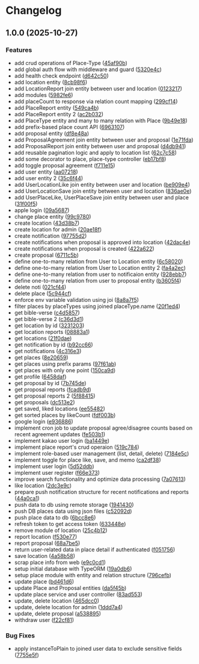 # Changelog

## 1.0.0 (2025-10-27)


### Features

* add crud operations of Place-Type ([45af90b](https://github.com/roddyisthebest/bible-atlas-server/commit/45af90b0462145c51ee9561ec78aba6328e5e5d1))
* add global auth flow with middleware and guard ([5320e4c](https://github.com/roddyisthebest/bible-atlas-server/commit/5320e4c8e2532f69797244d0d2c5f08ef1e871b4))
* add health check endpoint ([d642c50](https://github.com/roddyisthebest/bible-atlas-server/commit/d642c5091f076598e85acc7077979743d2c2b185))
* add location entity ([8cb98f6](https://github.com/roddyisthebest/bible-atlas-server/commit/8cb98f605f90faeaf5124ecc95f16b87ba496102))
* add LocationReport join entity between user and location ([0123217](https://github.com/roddyisthebest/bible-atlas-server/commit/0123217bacbe606454a6b1e794bbdb69c412a08c))
* add modules ([5982fe6](https://github.com/roddyisthebest/bible-atlas-server/commit/5982fe6c4c27d6a7627976e96b2de134e8d91815))
* add placeCount to response via relation count mapping ([299cf14](https://github.com/roddyisthebest/bible-atlas-server/commit/299cf144d9780ac0368c6d870c45fd34dce84318))
* add PlaceReport entity ([549ca4b](https://github.com/roddyisthebest/bible-atlas-server/commit/549ca4bfc66cc0c07b60ef538e835c3dd3fc47d1))
* add PlaceReport entity 2 ([ac2b032](https://github.com/roddyisthebest/bible-atlas-server/commit/ac2b03291a7422ebeec0c89af56ee443b63a0c7f))
* add PlaceType entity and many to many relation with Place ([9b49e18](https://github.com/roddyisthebest/bible-atlas-server/commit/9b49e1855c0e53c71be5aa628daa2a71ad53ce8b))
* add prefix-based place count API ([6963107](https://github.com/roddyisthebest/bible-atlas-server/commit/69631073f9d5501743be40dac1f99900beb233b4))
* add proposal entity ([df8e48a](https://github.com/roddyisthebest/bible-atlas-server/commit/df8e48af0885f79165c4a796f5e652cf46d94cf8))
* add ProposalAgreement join entity between user and proposal ([1e71fda](https://github.com/roddyisthebest/bible-atlas-server/commit/1e71fda9b68239e2331b89e300a0d94c9e0522c4))
* add ProposalReport join entity between user and proposal ([d4db941](https://github.com/roddyisthebest/bible-atlas-server/commit/d4db9413b2c602cf00eacc5d71e6fc5e5bee20f2))
* add reusable pagination logic and apply to location list ([62c7c58](https://github.com/roddyisthebest/bible-atlas-server/commit/62c7c5838e8844116919da422d2f8c39f522956a))
* add some decorator to place, place-type controller ([eb17bf8](https://github.com/roddyisthebest/bible-atlas-server/commit/eb17bf8c34b49524544716696cd82cd222704abf))
* add toggle proposal agreement ([f711e15](https://github.com/roddyisthebest/bible-atlas-server/commit/f711e1537ab501d9bc28c8f1de580c47908c9ed3))
* add user entity ([aa07218](https://github.com/roddyisthebest/bible-atlas-server/commit/aa07218e2b5832c1c304fcaf9a4a83f22b301395))
* add user entity 2 ([35c6f44](https://github.com/roddyisthebest/bible-atlas-server/commit/35c6f44c891eb9822684dab27c8f62274f9fc55a))
* add UserLocationLike join entity between user and location ([be909e4](https://github.com/roddyisthebest/bible-atlas-server/commit/be909e4fceb58390d1a6fffdcfc2857d661f0c75))
* add UserLocationSave join entity between user and location ([836ae0e](https://github.com/roddyisthebest/bible-atlas-server/commit/836ae0e36c862fd2d55e2f07227ac468dcf2efdd))
* add UserPlaceLike, UserPlaceSave join entity between user and place ([31f00f5](https://github.com/roddyisthebest/bible-atlas-server/commit/31f00f5f7fbef6def4acb6337cfbb199252c723e))
* apple login ([09a5687](https://github.com/roddyisthebest/bible-atlas-server/commit/09a5687ba9a4086804f7010e3a1c2637a377d625))
* change place entity ([99c9780](https://github.com/roddyisthebest/bible-atlas-server/commit/99c978068761fab8e7f3b58d734604c03bab8caa))
* create location ([43d38b7](https://github.com/roddyisthebest/bible-atlas-server/commit/43d38b7f7176f4ced53e3b2c37d83871668df2b6))
* create location for admin ([20ae18f](https://github.com/roddyisthebest/bible-atlas-server/commit/20ae18fc93d90edf1d0c01a650eba47fe48ce17e))
* create notification ([97755d2](https://github.com/roddyisthebest/bible-atlas-server/commit/97755d27031009b8269247283384ba41adf19011))
* create notifications when proposal is approved into location ([42dac4e](https://github.com/roddyisthebest/bible-atlas-server/commit/42dac4e85b57ae3d081a76958c60a1a879d4999c))
* create notifications when proposal is created ([422a622](https://github.com/roddyisthebest/bible-atlas-server/commit/422a62271726baaf366f020a49d154abc7b1befb))
* create proposal ([6711c5b](https://github.com/roddyisthebest/bible-atlas-server/commit/6711c5b1f099de72849037c2caa3738281a60a14))
* define one-to-many relation from User to Location entity ([6c58020](https://github.com/roddyisthebest/bible-atlas-server/commit/6c580208e44eac84d68edda04a43ee9accf45a42))
* define one-to-many relation from User to Location entity 2 ([fa4a2ec](https://github.com/roddyisthebest/bible-atlas-server/commit/fa4a2ec1e991c2c21c3c88cb765d61022954c597))
* define one-to-many relation from user to notificaion entity ([928ebb7](https://github.com/roddyisthebest/bible-atlas-server/commit/928ebb7b375efce52794091a14f8b9aa8d8fd683))
* define one-to-many relation from user to proposal entity ([b3605f4](https://github.com/roddyisthebest/bible-atlas-server/commit/b3605f4cf671bbcb59f52d056f0a210e347f7598))
* delete noti ([021cf44](https://github.com/roddyisthebest/bible-atlas-server/commit/021cf44aef8dcad801ce9fd91f8aa94d37df2a46))
* delete place ([5c944cf](https://github.com/roddyisthebest/bible-atlas-server/commit/5c944cf76c3989f046d421d0a79d0019a22ff52a))
* enforce env variable validation using joi ([8a8a7f5](https://github.com/roddyisthebest/bible-atlas-server/commit/8a8a7f5cbb3de914c1b9c3239898f89895126319))
* filter places by placeTypes using joined placeType.name ([20f1ed4](https://github.com/roddyisthebest/bible-atlas-server/commit/20f1ed4510ba553d72847d3deaeda8a116b0ebc1))
* get bible-verse ([c4d5857](https://github.com/roddyisthebest/bible-atlas-server/commit/c4d5857359a35fc501227988481bb086515d7ff3))
* get bible-verse 2 ([c36d3d1](https://github.com/roddyisthebest/bible-atlas-server/commit/c36d3d124fb783d55d45f1bb5dec983f3a4bfba3))
* get location by id ([3231203](https://github.com/roddyisthebest/bible-atlas-server/commit/32312030120fdeac0f3a1ca088d1c63b4e777e1b))
* get location reports ([08883a1](https://github.com/roddyisthebest/bible-atlas-server/commit/08883a1aa0e0fa9d752cd92db79916b89ba9b87b))
* get locations ([21f0dae](https://github.com/roddyisthebest/bible-atlas-server/commit/21f0dae1fec5ccae83cd5a8abebd1a10559cf99c))
* get notification by id ([b92cc66](https://github.com/roddyisthebest/bible-atlas-server/commit/b92cc666fdef477a1c03f5eeed667d0253a6382d))
* get notifications ([4c316e3](https://github.com/roddyisthebest/bible-atlas-server/commit/4c316e3e179c2d5e9a38e5745a76b6e94fd66b64))
* get places ([8e20659](https://github.com/roddyisthebest/bible-atlas-server/commit/8e20659eb10e24ca3350ff862740db1211b8b336))
* get places using prefix params ([97f61ab](https://github.com/roddyisthebest/bible-atlas-server/commit/97f61ab9ddfc207fe7b385b1cea4bf9f06b5a6de))
* get places with only one point ([150ca9d](https://github.com/roddyisthebest/bible-atlas-server/commit/150ca9dd5d5a78f7f642907a2935bed3e1bd7a27))
* get profile ([6458daf](https://github.com/roddyisthebest/bible-atlas-server/commit/6458dafc98f2bb05abe547470feabbc7bfff21a5))
* get proposal by id ([7b745de](https://github.com/roddyisthebest/bible-atlas-server/commit/7b745de97a8ade2feec42d48e9bc5d89e7164f1a))
* get proposal reports ([fcadb9d](https://github.com/roddyisthebest/bible-atlas-server/commit/fcadb9d171847d16b62737e741a8a70b7e0dc81a))
* get proposal reports 2 ([5f88415](https://github.com/roddyisthebest/bible-atlas-server/commit/5f88415578d77387514cd5bfd66d6471a49ccb0c))
* get proposals ([dc513e2](https://github.com/roddyisthebest/bible-atlas-server/commit/dc513e2cab0511c58115c96b19fd48e05b48ad50))
* get saved, liked locations ([ee55482](https://github.com/roddyisthebest/bible-atlas-server/commit/ee554820f78c0c8dd0f7ee6245a2c6f81374f44d))
* get sorted places by likeCount ([fdf003b](https://github.com/roddyisthebest/bible-atlas-server/commit/fdf003b6f749536c01e4e919fb1993b3a0fc614f))
* google login ([e936886](https://github.com/roddyisthebest/bible-atlas-server/commit/e936886b7c274553090c38250c44236ecc20b460))
* implement cron job to update proposal agree/disagree counts based on recent agreement updates ([fe503b1](https://github.com/roddyisthebest/bible-atlas-server/commit/fe503b1d2c6058c2afc9a1f7e6f79b90306bae03))
* implement kakao user login ([ba1449e](https://github.com/roddyisthebest/bible-atlas-server/commit/ba1449eca6a8a459c980c9a41dd3d9cd091ad2d0))
* implement place report's crud operaion ([519c784](https://github.com/roddyisthebest/bible-atlas-server/commit/519c78460c03c96169e6432eff8c02a0c59f5683))
* implement role-based user management (list, detail, delete) ([7184e5c](https://github.com/roddyisthebest/bible-atlas-server/commit/7184e5c35c62aba1742c9c1d4ee6c539e1efba88))
* implement toggle for place like, save, and memo ([ca2df38](https://github.com/roddyisthebest/bible-atlas-server/commit/ca2df389347c589a32c90e2a8f75b9fc0a30600c))
* implement user login ([5d52ddb](https://github.com/roddyisthebest/bible-atlas-server/commit/5d52ddb19be67ccc199147ed9a32989572acecdb))
* implement user register ([f66e373](https://github.com/roddyisthebest/bible-atlas-server/commit/f66e3730a35b606c6b8b3571d58bbf215fb5efa0))
* improve search functionality and optimize data processing ([7a07613](https://github.com/roddyisthebest/bible-atlas-server/commit/7a076132152f32141942030b9247eff782084d90))
* like location ([2dc3e9c](https://github.com/roddyisthebest/bible-atlas-server/commit/2dc3e9cede23915e03484a36349d11039b6352ec))
* prepare push notification structure for recent notifications and reports ([44a0ca1](https://github.com/roddyisthebest/bible-atlas-server/commit/44a0ca1bc9db6005344cf768d42137ebb2aa4a23))
* push data to db using remote storage ([1941430](https://github.com/roddyisthebest/bible-atlas-server/commit/1941430d11af241eb25267b4ec8d4434d243969e))
* push DB places data using json files ([c52092d](https://github.com/roddyisthebest/bible-atlas-server/commit/c52092d4b8d3dfb1dc429a6aeb02fe2d47762769))
* push place data to db ([6bcc8e6](https://github.com/roddyisthebest/bible-atlas-server/commit/6bcc8e65b4813950a8ab7d6744312a9d2f342225))
* refresh token to get access token ([633448e](https://github.com/roddyisthebest/bible-atlas-server/commit/633448e498ddec3c868f45e5c006a57deb063bd9))
* remove module of location ([25c4b12](https://github.com/roddyisthebest/bible-atlas-server/commit/25c4b12b37ecb2f5f2f4c4cbbe5597abed53e4c5))
* report location ([f530e77](https://github.com/roddyisthebest/bible-atlas-server/commit/f530e7768ea34c51e380c91d8c8538cca43e7291))
* report proposal ([68a7be5](https://github.com/roddyisthebest/bible-atlas-server/commit/68a7be5db4e52f9fb68971f5de5b302e4e8934b8))
* return user-related data in place detail if authenticated ([f051756](https://github.com/roddyisthebest/bible-atlas-server/commit/f051756e6b7e9fc54d44b6c35044c93617757d53))
* save location ([4a58b58](https://github.com/roddyisthebest/bible-atlas-server/commit/4a58b586cefa55485b0da45cfdfd6538afe9c276))
* scrap place info from web ([e9c0cd1](https://github.com/roddyisthebest/bible-atlas-server/commit/e9c0cd159e5fbc709969fdb42ba9765d07461b39))
* setup initial database with TypeORM ([19a0db6](https://github.com/roddyisthebest/bible-atlas-server/commit/19a0db6edadcca02023fdcfd5c4cb67f5d979178))
* setup place module with entity and relation structure ([796cefb](https://github.com/roddyisthebest/bible-atlas-server/commit/796cefb0b58d4783db20819d2da079bd4add2caa))
* update place ([bd461d6](https://github.com/roddyisthebest/bible-atlas-server/commit/bd461d66196931773c5750170e854f49cd595c06))
* update Place and Proposal entities ([da5f45b](https://github.com/roddyisthebest/bible-atlas-server/commit/da5f45b22c4799b7342292abd2a037d762bbf4a7))
* update place service and user controller ([83ad553](https://github.com/roddyisthebest/bible-atlas-server/commit/83ad55304d24b5fc92bec702747a9ea0104124e9))
* update, delete location ([465dcc0](https://github.com/roddyisthebest/bible-atlas-server/commit/465dcc070f1146866595bc2668e7ffe6582ec38a))
* update, delete location for admin ([1ddd7a4](https://github.com/roddyisthebest/bible-atlas-server/commit/1ddd7a4ce6da0dac590e2641102b226a442ea9b6))
* update, delete proposal ([a538895](https://github.com/roddyisthebest/bible-atlas-server/commit/a538895ac63edcd2f5a0affbad85f4bacd4f2071))
* withdraw user ([f22cf81](https://github.com/roddyisthebest/bible-atlas-server/commit/f22cf8102a97db6b5f28934e2fa9b7120fe02887))


### Bug Fixes

* apply instanceToPlain to joined user data to exclude sensitive fields ([7755e5f](https://github.com/roddyisthebest/bible-atlas-server/commit/7755e5f4c874a9cfaf3dc633a1a40d5638257111))
